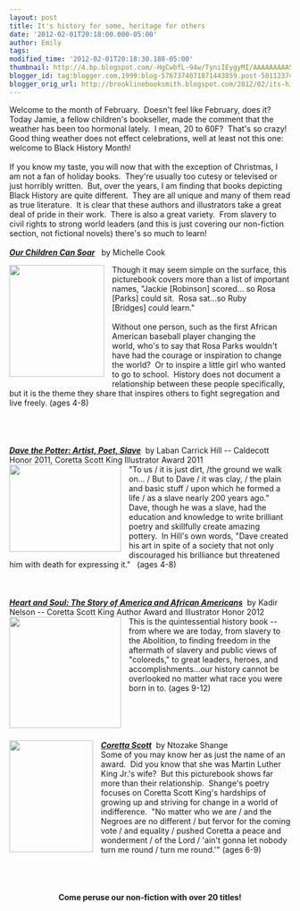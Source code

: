 ```yaml
---
layout: post
title: It's history for some, heritage for others
date: '2012-02-01T20:18:00.000-05:00'
author: Emily
tags: 
modified_time: '2012-02-01T20:18:30.188-05:00'
thumbnail: http://4.bp.blogspot.com/-HgCwbfL-94w/TyniIEygyMI/AAAAAAAAAS4/3dJtNeD2-us/s72-c/9781599907833.jpg
blogger_id: tag:blogger.com,1999:blog-5767374071871443859.post-5011237416899099518
blogger_orig_url: http://brooklinebooksmith.blogspot.com/2012/02/its-history-for-some-heritage-for.html
---
```


Welcome to the month of February.&nbsp; Doesn't feel like February, does it?&nbsp; Today Jamie, a fellow children's bookseller, made the comment that the weather has been too hormonal lately.&nbsp; I mean, 20 to 60F?&nbsp; That's so crazy!&nbsp; Good thing weather does not effect celebrations, well at least not this one: welcome to Black History Month!<br /><br />If you know my taste, you will now that with the exception of Christmas, I am not a fan of holiday books.&nbsp; They're usually too cutesy or televised or just horribly written.&nbsp; But, over the years, I am finding that books depicting Black History are quite different.&nbsp; They are all unique and many of them read as true literature.&nbsp; It is clear that these authors and illustrators take a great deal of pride in their work.&nbsp; There is also a great variety.&nbsp; From slavery to civil rights to strong world leaders (and this is just covering our non-fiction section, not&nbsp;fictional novels) there's so much to learn!<br /><br /><strong><em><a href="http://www.brooklinebooksmith-shop.com/book/9781599907833">Our Children Can Soar</a></em></strong>&nbsp;&nbsp; by Michelle Cook<br /><div class="separator" style="clear: both; text-align: center;"><a href="http://4.bp.blogspot.com/-HgCwbfL-94w/TyniIEygyMI/AAAAAAAAAS4/3dJtNeD2-us/s1600/9781599907833.jpg" imageanchor="1" style="clear: left; cssfloat: left; float: left; margin-bottom: 1em; margin-right: 1em;"><img border="0" height="200" sda="true" src="http://4.bp.blogspot.com/-HgCwbfL-94w/TyniIEygyMI/AAAAAAAAAS4/3dJtNeD2-us/s200/9781599907833.jpg" width="170" /></a></div>Though it may seem simple on the surface, this picturebook covers more than a list of important names, "Jackie [Robinson] scored... so Rosa [Parks] could sit.&nbsp; Rosa sat...so Ruby [Bridges]&nbsp;could learn."<br /><br />Without one person, such as&nbsp;the first African American&nbsp;baseball player&nbsp;changing the world,&nbsp;who's to say that&nbsp;Rosa Parks&nbsp;wouldn't have had the courage or inspiration to change the world?&nbsp; Or to inspire a little girl who wanted to go to school.&nbsp; History does not document a relationship between these people specifically, but it is the theme they share that inspires others to fight segregation and live freely. (ages 4-8)<br /><br /><br /><br /><br /><strong><em><a href="http://www.brooklinebooksmith-shop.com/book/9780316107310">Dave the Potter: Artist, Poet, Slave</a></em></strong>&nbsp; by Laban Carrick Hill -- Caldecott Honor 2011, Coretta Scott King Illustrator&nbsp;Award 2011<br /><div class="separator" style="clear: both; text-align: center;"><a href="http://2.bp.blogspot.com/-NtEYp0vEO4A/TynibPcTJOI/AAAAAAAAATA/YAJ2y24whIY/s1600/dave+the+potter.jpg" imageanchor="1" style="clear: left; cssfloat: left; float: left; margin-bottom: 1em; margin-right: 1em;"><img border="0" height="156" sda="true" src="http://2.bp.blogspot.com/-NtEYp0vEO4A/TynibPcTJOI/AAAAAAAAATA/YAJ2y24whIY/s200/dave+the+potter.jpg" width="200" /></a></div>"To us / it is just dirt, /the ground we walk on... / But to Dave / it was clay, / the plain and basic stuff / upon which he formed a life / as a slave nearly 200 years ago."&nbsp; Dave, though he was a slave, had the education&nbsp;and knowledge to write brilliant poetry and skillfully create amazing pottery.&nbsp;&nbsp;In Hill's own words, "Dave created his art in spite of a society that not only discouraged his brilliance but threatened him with death for expressing it."&nbsp; &nbsp;(ages 4-8)<br /><br /><br /><br /><strong><em><a href="http://www.brooklinebooksmith-shop.com/book/9780061730740">Heart and Soul: The Story of America and African Americans</a></em></strong>&nbsp; by Kadir Nelson --&nbsp;Coretta Scott King Author Award and&nbsp;Illustrator Honor 2012<br /><div class="separator" style="clear: both; text-align: center;"><a href="http://1.bp.blogspot.com/-DO7x2D0yIDw/TynislfJvwI/AAAAAAAAATI/qOHn2x2Lm8A/s1600/HEART+AND+SOUL.jpg" imageanchor="1" style="clear: left; cssfloat: left; float: left; margin-bottom: 1em; margin-right: 1em;"><img border="0" height="199" sda="true" src="http://1.bp.blogspot.com/-DO7x2D0yIDw/TynislfJvwI/AAAAAAAAATI/qOHn2x2Lm8A/s200/HEART+AND+SOUL.jpg" width="200" /></a></div>This is the quintessential history book -- from where we are today, from slavery to the Abolition, to finding freedom in the aftermath of slavery and public views of "coloreds," to great leaders, heroes, and accomplishments...our history cannot be overlooked no matter what race you were born in to. (ages 9-12)<br /><br /><br /><br /><br /><br /><strong><em><a href="http://www.brooklinebooksmith-shop.com/book/9780061253669">Coretta Scott</a></em></strong>&nbsp; by Ntozake Shange<a href="http://4.bp.blogspot.com/-Oc23gUOz67o/TynjAdkIwjI/AAAAAAAAATQ/BN4zw6A5zmY/s1600/coretta-scott.jpg" imageanchor="1" style="clear: left; cssfloat: left; float: left; margin-bottom: 1em; margin-right: 1em;"><img border="0" height="200" sda="true" src="http://4.bp.blogspot.com/-Oc23gUOz67o/TynjAdkIwjI/AAAAAAAAATQ/BN4zw6A5zmY/s200/coretta-scott.jpg" width="150" /></a><br />Some of you may know her as just the name of an award.&nbsp; Did you know that she was Martin Luther King Jr.'s wife?&nbsp; But this picturebook shows far more than their relationship.&nbsp; Shange's poetry focuses on Coretta Scott King's hardships of growing up and striving for change&nbsp;in a world of indifference.&nbsp; "No matter who we are / and the Negroes are no different / but fervor for the coming vote / and equality / pushed Coretta a peace and wonderment / of the Lord / 'ain't gonna let nobody turn me round / turn me round.'" (ages 6-9)<br /><br /><br /><br /><br /><div style="text-align: center;"><strong>Come peruse our non-fiction with&nbsp;over 20 titles!</strong></div>